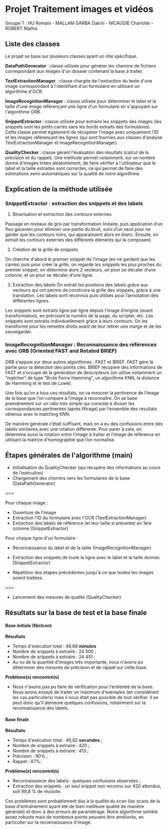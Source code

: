 # Projet Traitement images et vidéos

Groupe 7 : HU Romain - MALLAM GARBA Dakini - NICAUDIE Charlotte - ROBERT Mathis


## Liste des classes

Le projet se base sur plusieurs classes ayant un rôle spécifique.

**DataPathGenerator** : classe utilisée pour générer les chemins de fichiers correspondant aux images d'un dossier contenant la base à traiter.

**TextExtractionManager** : classe chargée de l'extraction du texte d'une image correspondant à l'identifiant d'un formulaire en utilisant un algorithme d'OCR.

**ImageRecognitionManager** : classe utilisée pour déterminer le label et la taille d'une image référençant une ligne d'un formulaire en s'appuyant sur l'algorithme ORB.

**SnippetExtractor :** classe utilisée pour extraire les snippets des images (les snippets sont les petits carrés sans les bords extraits des formulaires). Cette classe permet également de récupérer l'image avec uniquement l'ID et les images référençant les lignes (qui sont fournies aux classes d'analyse TextExtractionManager et ImageRecognitionManager).

**QualityChecker** : classe gérant l'évaluation des résultats (calcul de la précision et du rappel). Une méthode permet notamment, sur un nombre donné d'images tirées aléatoirement, de faire vérifier à l'utilisateur que le label et la taille extraites sont correctes, ce qui permet de faire des estimations semi-automatiques sur la qualité de notre algorithme.


## Explication de la méthode utilisée

### SnippetExtractor : extraction des snippets et des labels

1. Binarisation et extraction des contours externes 

Passage en niveaux de gris par transformation linéaire, puis application d’un flou gaussien pour éliminer une partie du bruit, suivi d’un seuil pour ne garder que les contours noirs, qui apparaissent alors en blanc. Ensuite, on extrait les contours externes des différents éléments qui la composent. 

2. Création de la grille de snippets

On cherche d'abord le premier snippet de l'image (en ne gardant que les carrés) puis pour créer la grille, on regarde les snippets les plus proches du premier snippet, on détermine alors 2 vecteurs, un pour se décaler d’une colonne, et un pour se décaler d’une ligne.

3. Extraction des labels
On extrait les positions des labels grâce aux vecteurs qui ont permis de construire la grille des snippets, grâce à une translation. Les labels sont reconnus puis utilisés pour l’annotation des différentes lignes.

Les snippets sont extraits ligne par ligne depuis l’image d’origine (avant transformation), en précisant le numéro de la page, du scripter, etc. Les snippets sont extraits individuellement grâce à leurs contours. On les transforme pour les remettre droits avant de leur retirer une marge et de les sauvegarder. 

### ImageRecognitionManager : Reconnaissance des références avec ORB (Oriented FAST and Rotated BRIEF)

ORB s’appuie sur deux autres algorithmes : FAST et BRIEF. FAST gère la partie pour la détection des points clés. BRIEF récupère des informations de FAST et s’occupe de la génération de descripteurs (on utilise notamment un “matcher” de type “Brute Force Hamming", un algorithme KNN, la distance de Hamming et le test de Lowe).

Une fois qu’on a tous ces résultats, on va mesurer la pertinence de l’image de la base que l’on compare à l’image à reconnaître. On se base premièrement sur un ratio très simple qui consiste à diviser les correspondances pertinentes (après filtrage) par l’ensemble des résultats obtenus avec le matching KNN.

De manière générale c’était suffisant, mais on a eu des confusions entre des labels similaires avec une rotation différente. Pour parer à cela, on détermine aussi la rotation entre l’image à traiter et l’image de référence en utilisant la matrice d’homographie que l’on normalise.


## Étapes générales de l'algorithme (main)

- Initialisation du QualityChecker (qui récupère des informations au cours de l'exécution)
- Chargement des chemins vers les formulaires de la base (DataPathGenerator)

===

Pour chaque image :
- Ouverture de l'image
- Extraction l'ID du formulaire avec l'OCR (TextExtractionManager)
- Extraction des labels de référence (et leur taille si présente) en 1ère colonne (SnippetExtractor)

Pour chaque ligne d'un formulaire :
  - Reconnaissance du label et de la taille (ImageRecognitionManager)
  - Extraction des snippets de toute la ligne avec le label et la taille donnés (SnippetExtractor)
  
- Répétition des étapes précédentes jusqu'à ce que toutes les images soient traitées.

===

- Lancement des mesures de qualité (QualityChecker)


## Résultats sur la base de test et la base finale

#### Base initiale (NicIcon)

**Résultats**
- Temps d'exécution total : 49,88 **minutes**
- Nombre de snippets à extraire : 24 500 ;
- Nombre de snippets à extraire : 24 451 ;
- Au vu de la quantité d'images très importante, nous n'avons pu déterminer des mesures de précision et de rappel sur cette base.

**Problème(s) rencontré(s)**
- Nous n'avons pas pu faire de vérification pour l'entièreté de la base. Nous avons essayé de traiter un maximum d'exemples (en considérant les cas particuliers) mais il nous était pas possible de tout vérifier. Il se peut donc qu'il demeure quelques confusions, notamment sur la reconnaissance des labels.

#### Base finale

**Résultats**
- Temps d'exécution total : 46,92 **secondes** ;
- Nombre de snippets à extraire : 420 ;
- Nombre de snippets à extraire : 413 ;
- Précision : 90% ;
- Rappel : 87%.

**Problème(s) rencontré(s)**
- Reconnaissance des labels : quelques confusions observées ;
- Extraction des snippets : un seul snippet non reconnu sur 420 attendus, soit 99,8 % de réussite.

Ces problèmes sont probablement dus à la qualité du scan (les scans de la base d'entraînement ayant été de bien meilleure qualité de manière générale) et donc à des erreurs de paramétrage. Notre algorithme semble assez robuste mais de nombreux points peuvent être améliorés, en particulier sur la reconnaissance d'image.
